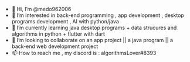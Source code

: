 - 👋 Hi, I’m @medo962006
- 👀 I’m interested in back-end programming , app development , desktop programs development , AI with python/java
- 🌱 I’m currently learning java desktop programs + data strucures and algorithms in python + flutter with dart
- 💞️ I’m looking to collaborate on an app project || a java program || a back-end web development project
- 📫 How to reach me , my discord is :   algorithmsLover#8393

<!---
medo962006/medo962006 is a ✨ special ✨ repository because its `README.md` (this file) appears on your GitHub profile.
You can click the Preview link to take a look at your changes.
--->
